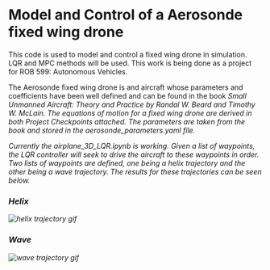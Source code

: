 # Model and Control of a Aerosonde fixed wing drone 

This code is used to model and control a fixed wing drone in simulation. LQR and MPC methods will be used. This work is being done as a project for ROB 599: Autonomous Vehicles.

The Aerosonde fixed wing drone is and aircraft whose parameters and coefficients have been well defined and can be found in the book <em>Small Unmanned Aircraft: Theory and Practice<em> by Randal W. Beard and Timothy W. McLain. 
The equations of motion for a fixed wing drone are derived in both Project Checkpoints attached. The parameters are taken from the book and stored in the aerosonde_parameters.yaml file. 

Currently the airplane_3D_LQR.ipynb is working. Given a list of waypoints, the LQR controller will seek to drive the aircraft to these waypoints in order. Two lists of waypoints are defined, one being a helix trajectory and the
other being a wave trajectory. The results for these trajectories can be seen below. 


### Helix

![helix trajectory gif](drone_helix_LQR.gif)


### Wave

![wave trajectory gif](drone_wave_wind_LQR.gif)
